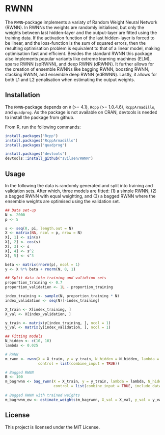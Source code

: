 # RWNN
The `RWNN`-package implements a variaty of Random Weight Neural Network (RWNN). In RWNNs the weights are randomly initialised, but only the weights between last hidden-layer and the output-layer are fitted using the training data. If the activation function of the last hidden-layer is forced to be linear, and the loss-function is the sum of squared errors, then the resulting optimisation problem is equivalent to that of a linear model, making optimisation fast and efficient. Besides the standard RWNN this package also implements popular variants like extreme learning machines (ELM), sparse RWNN (spRWNN), and deep RWNN (dRWNN). It further allows for the creation of ensemble RWNNs like bagging RWNN, boosting RWNN, stacking RWNN, and ensemble deep RWNN (edRWNN). Lastly, it allows for both L1 and L2 penalisation when estimating the output weights.

## Installation

The `RWNN`-package depends on `R` (>= 4.1), `Rcpp` (>= 1.0.4.6), `RcppArmadillo`, and `quadprog`. As the package is not available on CRAN, devtools is needed to install the package from github. 

From R, run the following commands:  
```r
install.packages("Rcpp")
install.packages("RcppArmadillo")
install.packages("quadprog")

install.packages("devtools")
devtools::install_github("svilsen/RWNN")
```

## Usage
In the following the data is randomly generated and split into training and validation sets. After which, three models are fitted: (1) a simple RWNN, (2) a bagged RWNN with equal weighting, and (3) a bagged RWNN where the ensemble weights are optimised using the validation set.

```r
## Data set-up
N <- 2000
p <- 5

s <- seq(0, pi, length.out = N)
X <- matrix(NA, ncol = p, nrow = N)
X[, 1] <- sin(s)
X[, 2] <- cos(s)
X[, 3] <- s
X[, 4] <- s^2
X[, 5] <- s^3

beta <- matrix(rnorm(p), ncol = 1) 
y <- X %*% beta + rnorm(N, 0, 1)

## Split data into training and validtion sets
proportion_training <- 0.7
proportion_validation <- 1L - proportion_training

index_training <- sample(N, proportion_training * N)
index_validation <- seq(N)[-index_training]

X_train <- X[index_training, ]
X_val <- X[index_validation, ]

y_train <- matrix(y[index_training, ], ncol = 1)
y_val <- matrix(y[index_validation, ], ncol = 1)

## Fitting models
N_hidden <- c(10, 10)
lambda <- 0.025

# RWNN
m_rwnn <- rwnn(X = X_train, y = y_train, N_hidden = N_hidden, lambda = lambda, 
               control = list(combine_input = TRUE))

# Bagged RWNN
B <- 100 
m_bagrwnn <- bag_rwnn(X = X_train, y = y_train, lambda = lambda, N_hidden = N_hidden, B = B,
                      control = list(combine_input = TRUE, include_data = FALSE))
             
# Bagged RWNN with trained weights        
m_bagrwnn_ew <- estimate_weights(m_bagrwnn, X_val = X_val, y_val = y_val)
```

## License

This project is licensed under the MIT License.

